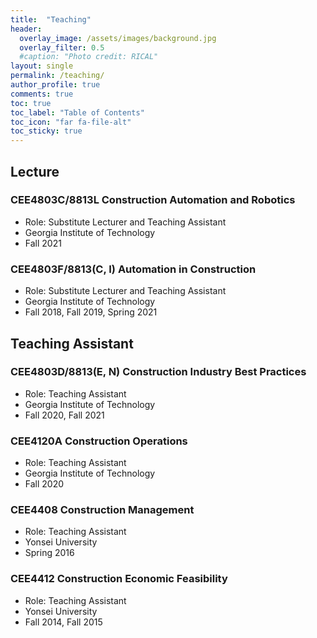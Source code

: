 ```yaml
---
title:  "Teaching"
header:
  overlay_image: /assets/images/background.jpg
  overlay_filter: 0.5
  #caption: "Photo credit: RICAL"
layout: single
permalink: /teaching/
author_profile: true
comments: true
toc: true
toc_label: "Table of Contents"
toc_icon: "far fa-file-alt"
toc_sticky: true
---
```

## Lecture
### CEE4803C/8813L Construction Automation and Robotics
* Role: Substitute Lecturer and Teaching Assistant
* Georgia Institute of Technology
* Fall 2021

### CEE4803F/8813(C, I) Automation in Construction
* Role: Substitute Lecturer and Teaching Assistant
* Georgia Institute of Technology
* Fall 2018, Fall 2019, Spring 2021

## Teaching Assistant
### CEE4803D/8813(E, N) Construction Industry Best Practices
* Role: Teaching Assistant
* Georgia Institute of Technology
* Fall 2020, Fall 2021

### CEE4120A Construction Operations
* Role: Teaching Assistant
* Georgia Institute of Technology
* Fall 2020

### CEE4408 Construction Management
* Role: Teaching Assistant
* Yonsei University
* Spring 2016

### CEE4412 Construction Economic Feasibility
* Role: Teaching Assistant
* Yonsei University
* Fall 2014, Fall 2015